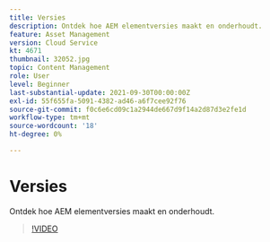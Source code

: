 ```yaml
---
title: Versies
description: Ontdek hoe AEM elementversies maakt en onderhoudt.
feature: Asset Management
version: Cloud Service
kt: 4671
thumbnail: 32052.jpg
topic: Content Management
role: User
level: Beginner
last-substantial-update: 2021-09-30T00:00:00Z
exl-id: 55f655fa-5091-4382-ad46-a6f7cee92f76
source-git-commit: f0c6e6cd09c1a2944de667d9f14a2d87d3e2fe1d
workflow-type: tm+mt
source-wordcount: '18'
ht-degree: 0%

---
```


# Versies

Ontdek hoe AEM elementversies maakt en onderhoudt.

>[!VIDEO](https://video.tv.adobe.com/v/32052/?quality=12&learn=on&hidetitle=true)
